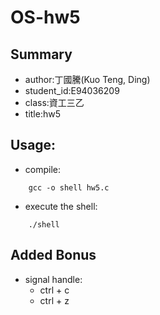 # OS-hw5

## Summary
-  author:丁國騰(Kuo Teng, Ding)
-  student_id:E94036209
-  class:資工三乙
-  title:hw5

##  Usage:
-  compile:

```
	gcc -o shell hw5.c
```

- execute the shell:
```
    ./shell
```

## Added Bonus
-  signal handle:
    - ctrl + c
    - ctrl + z
